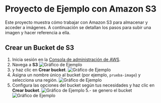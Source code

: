 # Proyecto de Ejemplo con Amazon S3

Este proyecto muestra cómo trabajar con Amazon S3 para almacenar y acceder a imágenes. A continuación se detallan los pasos para subir una imagen y hacer referencia a ella.

## Crear un Bucket de S3

1. Inicia sesión en la [Consola de administración de AWS](https://aws.amazon.com/console/).
2. Navega a **S3**
![Gráfico de Ejemplo](https://prueba-image.s3.us-east-1.amazonaws.com/Screenshot+2024-10-23+003814.png)
3.  y haz clic en **Crear bucket**.
![Gráfico de Ejemplo](https://prueba-image.s3.us-east-1.amazonaws.com/Screenshot+2024-10-23+003839.png)
4. Asigna un nombre único al bucket (por ejemplo, `prueba-image`) y selecciona una región.
![Gráfico de Ejemplo](https://prueba-image.s3.us-east-1.amazonaws.com/Screenshot+2024-10-23+003929.png)
4. Configura las opciones del bucket según tus necesidades y haz clic en **Crear bucket**.
![Gráfico de Ejemplo](https://prueba-image.s3.us-east-1.amazonaws.com/Screenshot+2024-10-23+010145.png)
5.- se genero el bucket 
![Gráfico de Ejemplo](https://prueba-image.s3.us-east-1.amazonaws.com/Screenshot+2024-10-23+010312.png)
